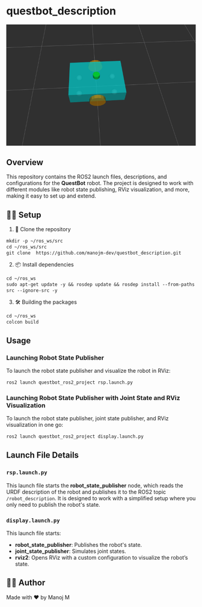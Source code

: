 # questbot_description

![alt text](media/diffdrive.png)

## Overview
This repository contains the ROS2 launch files, descriptions, and configurations for the **QuestBot** robot. The project is designed to work with different modules like robot state publishing, RViz visualization, and more, making it easy to set up and extend. 


## 🧑‍💻 Setup

1. 📂 Clone the repository
```
mkdir -p ~/ros_ws/src
cd ~/ros_ws/src
git clone  https://github.com/manojm-dev/questbot_description.git
```

2) 📦 Install dependencies
```
cd ~/ros_ws
sudo apt-get update -y && rosdep update && rosdep install --from-paths src --ignore-src -y
```

3) 🛠️ Building the packages
```
cd ~/ros_ws
colcon build
```

## Usage

### Launching Robot State Publisher
To launch the robot state publisher and visualize the robot in RViz:
```bash
ros2 launch questbot_ros2_project rsp.launch.py
```

### Launching Robot State Publisher with Joint State and RViz Visualization
To launch the robot state publisher, joint state publisher, and RViz visualization in one go:
```bash
ros2 launch questbot_ros2_project display.launch.py
```

## Launch File Details

### `rsp.launch.py`
This launch file starts the **robot_state_publisher** node, which reads the URDF description of the robot and publishes it to the ROS2 topic `/robot_description`. It is designed to work with a simplified setup where you only need to publish the robot's state.

### `display.launch.py`
This launch file starts:
- **robot_state_publisher**: Publishes the robot's state.
- **joint_state_publisher**: Simulates joint states.
- **rviz2**: Opens RViz with a custom configuration to visualize the robot’s state.


## 👨‍💻 Author
Made with ❤️ by Manoj M